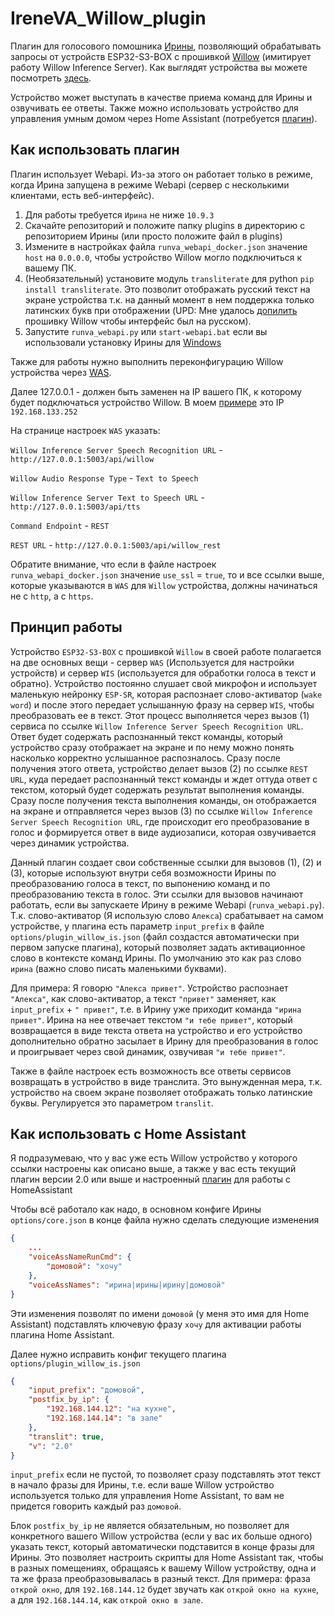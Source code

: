 # IreneVA_Willow_plugin
Плагин для голосового помошника [Ирины](https://github.com/janvarev/Irene-Voice-Assistant), позволяющий обрабатывать запросы от устройств ESP32-S3-BOX с прошивкой [Willow](https://github.com/toverainc/willow) (имитирует работу Willow Inference Server). Как выглядят устройства вы можете посмотреть [здесь](https://heywillow.io/hardware/).

Устройство может выступать в качестве приема команд для Ирины и озвучивать ее ответы. Также можно использовать устройство для управления умным домом через Home Assistant (потребуется [плагин](https://github.com/6PATyCb/IreneVA-hassio-script-trigger-plugin)). 

## Как использовать плагин
Плагин использует Webapi. Из-за этого он работает только в режиме, когда Ирина запущена в режиме Webapi (сервер с несколькими клиентами, есть веб-интерфейс).

1. Для работы требуется `Ирина` не ниже `10.9.3`
2. Скачайте репозиторий и положите папку plugins в директорию с репозиторием Ирины (или просто положите файл в plugins)
3. Измените в настройках файла `runva_webapi_docker.json` значение `host` на `0.0.0.0`, чтобы устройство Willow могло подключиться к вашему ПК.
4. (Необязательный) установите модуль `transliterate` для python `pip install transliterate`. Это позволит отображать русский текст на экране устройства т.к. на данный момент в нем поддержка только латинских букв при отображении (UPD: Мне удалось [допилить](https://github.com/6PATyCb/willow) прошивку Willow чтобы интерфейс был на русском). 
5. Запустите `runva_webapi.py` или `start-webapi.bat` если вы использовали установку Ирины для [Windows](https://github.com/janvarev/Irene-VA-win-installer)

Также для работы нужно выполнить переконфигурацию Willow устройства через [WAS](https://github.com/toverainc/willow-application-server).

Далее 127.0.0.1 - должен быть заменен на IP вашего ПК, к которому будет подключаться устройство Willow. В моем [примере](https://github.com/6PATyCb/IreneVA_Willow_plugin/blob/main/was.jpg) это IP `192.168.133.252`

На странице настроек `WAS` указать:

`Willow Inference Server Speech Recognition URL` - `http://127.0.0.1:5003/api/willow`

`Willow Audio Response Type` - `Text to Speech`

`Willow Inference Server Text to Speech URL` - `http://127.0.0.1:5003/api/tts`

`Command Endpoint` - `REST`

`REST URL` - `http://127.0.0.1:5003/api/willow_rest`

Обратите внимание, что если в файле настроек `runva_webapi_docker.json` значение `use_ssl` = `true`, то и все ссылки выше, которые указываются в `WAS` для `Willow` устройства, должны начинаться не с `http`, а с `https`.


## Принцип работы
Устройство `ESP32-S3-BOX` с прошивкой `Willow` в своей работе полагается на две основных вещи - сервер `WAS` (Используется для настройки устройств) и сервер `WIS` (используется для обработки голоса в текст и обратно). Устройство постоянно слушает свой микрофон и использует маленькую нейронку `ESP-SR`, которая распознает слово-активатор (`wake word`) и после этого передает услышанную фразу на сервер `WIS`, чтобы преобразовать ее в текст. Этот процесс выполняется через вызов (1) сервиса по ссылке `Willow Inference Server Speech Recognition URL`. Ответ будет содержать распознанный текст команды, который устройство сразу отображает на экране и по нему можно понять насколько корректно услышанное распозналось. Сразу после получения этого ответа, устройство делает вызов (2) по ссылке `REST URL`, куда передает распознанный текст команды и ждет оттуда ответ с текстом, который будет содержать результат выполнения команды. Сразу после получения текста выполнения команды, он отображается на экране и отправляется через вызов (3) по ссылке `Willow Inference Server Speech Recognition URL`, где происходит его преобразование в голос и формируется ответ в виде аудиозаписи, которая озвучивается через динамик устройства.

Данный плагин создает свои собственные ссылки для вызовов (1), (2) и (3), которые используют внутри себя возможности Ирины по преобразованию голоса в текст, по выпонению команд и по преобразованию текста в голос. Эти ссылки для вызовов начинают работать, если вы запускаете Ирину в режиме Webapi (`runva_webapi.py`). Т.к. слово-активатор (Я использую слово `Алекса`) срабатывает на самом устройстве, у плагина есть параметр `input_prefix` в файле `options/plugin_willow_is.json` (файл создастся автоматически при первом запуске плагина), который позволяет задать активационное слово в контексте команд Ирины. По умолчанию это как раз слово `ирина` (важно слово писать маленькими буквами). 

Для примера: Я говорю `"Алекса привет"`. Устройство распознает `"Алекса"`, как слово-активатор, а текст `"привет"` заменяет, как `input_prefix` + `" привет"`, т.е. в Ирину уже приходит команда `"ирина привет"`. Ирина на нее отвечает текстом `"и тебе привет"`, который возвращается в виде текста ответа на устройство и его устройство дополнительно обратно засылает в Ирину для преобразования в голос и проигрывает через свой динамик, озвучивая `"и тебе привет"`.

Также в файле настроек есть возможность все ответы сервисов возвращать в устройство в виде транслита. Это вынужденная мера, т.к. устройство на своем экране позволяет отображать только латинские буквы. Регулируется это параметром `translit`.

## Как использовать с Home Assistant

Я подразумеваю, что у вас уже есть Willow устройство у которого ссылки настроены как описано выше, а также у вас есть текущий плагин версии 2.0 или выше и настроенный [плагин](https://github.com/6PATyCb/IreneVA-hassio-script-trigger-plugin) для работы с HomeAssistant


Чтобы всё работало как надо, в основном конфиге Ирины `options/core.json` в конце файла нужно сделать следующие изменения 
```JSON
{
    ...
    "voiceAssNameRunCmd": {
        "домовой": "хочу"
    },
    "voiceAssNames": "ирина|ирины|ирину|домовой"
}
```
Эти изменения позволят по имени `домовой` (у меня это имя для Home Assistant) подставлять ключевую фразу `хочу` для активации работы плагина Home Assistant.

Далее нужно исправить конфиг текущего плагина `options/plugin_willow_is.json`
```JSON
{
    "input_prefix": "домовой",
    "postfix_by_ip": {
        "192.168.144.12": "на кухне",
        "192.168.144.14": "в зале"
    },
    "translit": true,
    "v": "2.0"
}
```
`input_prefix` если не пустой, то позволяет сразу подставлять этот текст в начало фразы для Ирины, т.е. если ваше Willow устройство используется только для управления Home Assistant, то вам не придется говорить каждый раз `домовой`.

Блок `postfix_by_ip` не является обязательным, но позволяет для конкретного вашего Willow устройства (если у вас их больше одного) указать текст, который автоматически подставится в конце фразы для Ирины. Это позволяет настроить скрипты для Home Assistant так, чтобы в разных помещениях, обращаясь к вашему Willow устройству, одна и та же фраза преобразовывалась в разный текст. Для примера: фраза `открой окно`, для `192.168.144.12` будет звучать как `открой окно на кухне`, а для `192.168.144.14`, как `открой окно в зале`.


